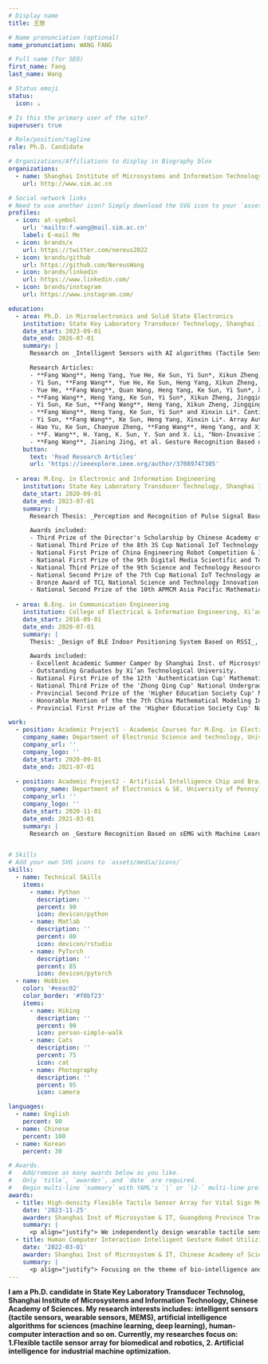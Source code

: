 ```yaml
---
# Display name
title: 王放

# Name pronunciation (optional)
name_pronunciation: WANG FANG

# Full name (for SEO)
first_name: Fang
last_name: Wang

# Status emoji
status:
  icon: ☕️

# Is this the primary user of the site?
superuser: true

# Role/position/tagline
role: Ph.D. Candidate

# Organizations/Affiliations to display in Biography blox
organizations:
  - name: Shanghai Institute of Microsystems and Information Technology, Chinese Academy of Sciences
    url: http://www.sim.ac.cn

# Social network links
# Need to use another icon? Simply download the SVG icon to your `assets/media/icons/` folder.
profiles:
  - icon: at-symbol
    url: 'mailto:f.wang@mail.sim.ac.cn'
    label: E-mail Me
  - icon: brands/x
    url: https://twitter.com/nereus2022
  - icon: brands/github
    url: https://github.com/NereusWang
  - icon: brands/linkedin
    url: https://www.linkedin.com/
  - icon: brands/instagram
    url: https://www.instagram.com/

education:
  - area: Ph.D. in Microelectronics and Solid State Electronics
    institution: State Key Laboratory Transducer Technology, Shanghai Inst of Microsystems & IT, Chinese Academy of Sciences
    date_start: 2023-09-01
    date_end: 2026-07-01
    summary: |
      Research on _Intelligent Sensors with AI algorithms (Tactile Sensor Array, Machine Learning, Deep Learning)_. Supervised by [Prof H.Yang](https://people.ucas.edu.cn/~0004665). Currently, I have presented 10 research articles in IEEE MEMS, TRANSDUCERS, IEEE EMBC and so on.

      Research Articles:
      - **Fang Wang**, Heng Yang, Yue He, Ke Sun, Yi Sun*, Xikun Zheng, Jingqing Hu, and Xinxin Li*, An Instant Tumor Detection Method for Ex-Vivo Tissue Palpation Utilizing Self-Learning High-Density Flexible Tactile Sensor Array Based on Attention Mechanism Neural Network, _The 46th Annual International Conference of the IEEE Engineering in Medicine and Biology Society (IEEE EMBC 2024)_.
      - Yi Sun, **Fang Wang**, Yue He, Ke Sun, Heng Yang, Xikun Zheng, Jingqing Hu, and Xinxin Li*, An Arterial Pulse Signal Acquiring Wristwatch with Flexible Tactile Sensing Dense-Array, _The 46th Annual International Conference of the IEEE Engineering in Medicine and Biology Society (IEEE EMBC 2024)_.
      - Yue He, **Fang Wang**, Quan Wang, Heng Yang, Ke Sun, Yi Sun*, Xikun Zheng, Jingqing Hu, and Xinxin Li*, Investigation of vascular morphology prediction based on high dimensional pulse acquisition system and finite element methods, _The 46th Annual International Conference of the IEEE Engineering in Medicine and Biology Society (IEEE EMBC 2024)_.
      - **Fang Wang**, Heng Yang, Ke Sun, Yi Sun*, Xikun Zheng, Jingqing Hu, and Xinxin Li*, An Instant Phonic Braille Recognition System Based on High-density Flexible Tactile Sensor Array, _The 37th International Conference on Micro Electro Mechanical Systems (IEEE MEMS 2024)_. Poster Presentation.
      - Yi Sun, Ke Sun, **Fang Wang**, Heng Yang, Xikun Zheng, Jingqing Hu, and Xinxin Li*, An Arterial Stiffness Measuring Wristwatch with Flexible Tactile Sensing Dense-array, _The 37th International Conference on Micro Electro Mechanical Systems (IEEE MEMS 2024)_. **Oral Presentation**.
      - **Fang Wang**, Heng Yang, Ke Sun, Yi Sun* and Xinxin Li*. Continuous Cuffless Monitoring of Arterial Blood Pressure Based on High-density Flexible Sensor Array, _The 22nd International Conference on Solid-State Sensors, Actuators and Microsystems (Transducers 2023)_. **Oral Presentation**.
      - Yi Sun, **Fang Wang**, Ke Sun, Heng Yang, Xinxin Li*. Array Automatic Vascular Localization with a Flexible Tactile Sensing Dense-array, Transducers - _The 22nd International Conference on Solid-State Sensors, Actuators and Microsystems (Transducers 2023)_. Poster Presentation.
      - Hao Yu, Ke Sun, Chaoyue Zheng, **Fang Wang**, Heng Yang, and Xinxin Li*. Stress Induced Gap Closing Electrodes for Silicon Resonators Enabling Low Bias Voltage and Equivalent Resistance. _The 22nd International Conference on Solid-State Sensors, Actuators and Microsystems (Transducers 2023)_. Poster Presentation.
      - **F. Wang**, H. Yang, K. Sun, Y. Sun and X. Li, "Non-Invasive Instant Measurement of Arterial Stiffness Based on High-Density Flexible Sensor Array," _2023 IEEE 36th International Conference on Micro Electro Mechanical Systems (IEEE MEMS 2023)_. Poster Presentation.
      - **Fang Wang**, Jianing Jing, et al. Gesture Recognition Based on sEMG and Support Vector Machine, _2021 IEEE International Conference on Robotics, Automation and Artificial Intelligence (RAAI 2021)_.
    button:
      text: 'Read Research Articles'
      url: 'https://ieeexplore.ieee.org/author/37089747305'
    
  - area: M.Eng. in Electronic and Information Engineering
    institution: State Key Laboratory Transducer Technology, Shanghai Inst of Microsystems & IT, Chinese Academy of Sciences
    date_start: 2020-09-01
    date_end: 2023-07-01
    summary: |
      Research Thesis: _Perception and Recognition of Pulse Signal Based on High-density Flexible Sensor Array_. GPA: 3.85/4.0

      Awards included:
      - Third Prize of the Director's Scholarship by Chinese Academy of Sciences in 2023.
      - National Third Prize of the 8th 3S Cup National IoT Technology and Application Competition by  Chinese Institute of Electronics (CIE) & China Institute of Communications (CIC).
      - National First Prize of China Engineering Robot Competition & International Open by Chinese Association for Artificial Intelligence (CAAI).
      - National First Prize of the 9th Digital Media Scientific and Technological Work Competition by Ministry of Science and Technology of the People´s Republic of China.
      - National Third Prize of the 9th Science and Technology Resource Sharing Service Innovation Competition by CAAI.
      - National Second Prize of the 7th Cup National IoT Technology and Application Competition by CIE & CIC.
      - Bronze Award of TCL National Science and Technology Innovation Competition by TCL Technology Group Corporation.
      - National Second Prize of the 10th APMCM Asia Pacific Mathematical Modeling Competition by Beijing Society of Image and Graphics.
 
  - area: B.Eng. in Communication Engineering
    institution: College of Electrical & Information Engineering, Xi’an Technological University
    date_start: 2016-09-01
    date_end: 2020-07-01
    summary: |
      Thesis: _Design of BLE Indoor Positioning System Based on RSSI_, Excellent Graduation Thesis. GPA: 3.16/4.0

      Awards included:
      - Excellent Academic Summer Camper by Shanghai Inst. of Microsystem & IT, Chinese Academy of Sciences.
      - Outstanding Graduates by Xi’an Technological University.
      - National First Prize of the 12th 'Authentication Cup' Mathematical Modeling Network Challenge.
      - National Third Prize of the 'Zhong Qing Cup' National Undergraduate Mathematical Modeling Competition.
      - Provincial Second Prize of the 'Higher Education Society Cup' National College Mathematical Modeling Competition.
      - Honorable Mention of the the 7th China Mathematical Modeling International Competition.
      - Provincial First Prize of the 'Higher Education Society Cup' National College Mathematical Modeling Competition.

work:
  - position: Academic Project1 - Academic Courses for M.Eng. in Electronic and Information Engineering
    company_name: Department of Electronic Science and technology, University of Science and Technology of China (USTC), China
    company_url: ''
    company_logo: ''
    date_start: 2020-09-01
    date_end: 2021-07-01
      
  - position: Academic Project2 - Artificial Intelligence Chip and Brain Computer Interface Project
    company_name: Department of Electronics & SE, University of Pennsylvania (UPenn), United States of America
    company_url: ''
    company_logo: ''
    date_start: 2020-11-01
    date_end: 2021-03-01
    summary: |
      Research on _Gesture Recognition Based on sEMG with Machine Learning Algorithms_. Supervised by [Prof Jan Van der Spiegel](https://www.seas.upenn.edu/~jan/).


# Skills
# Add your own SVG icons to `assets/media/icons/`
skills:
  - name: Technical Skills
    items:
      - name: Python
        description: ''
        percent: 90
        icon: devicon/python
      - name: Matlab
        description: ''
        percent: 80
        icon: devicon/rstudio
      - name: PyTorch
        description: ''
        percent: 85
        icon: devicon/pytorch
  - name: Hobbies
    color: '#eeac02'
    color_border: '#f0bf23'
    items:
      - name: Hiking
        description: ''
        percent: 90
        icon: person-simple-walk
      - name: Cats
        description: ''
        percent: 75
        icon: cat
      - name: Photography
        description: ''
        percent: 95
        icon: camera

languages:
  - name: English
    percent: 90
  - name: Chinese
    percent: 100
  - name: Korean
    percent: 30

# Awards.
#   Add/remove as many awards below as you like.
#   Only `title`, `awarder`, and `date` are required.
#   Begin multi-line `summary` with YAML's `|` or `|2-` multi-line prefix and indent 2 spaces below.
awards:
  - title: High-density Flexible Tactile Sensor Array for Vital Sign Monitoring Utilizing Deep Learning Model
    date: '2023-11-25'
    awarder: Shanghai Inst of Microsystem & IT, Guangdong Province Traditional Chinese Medical Hospital
    summary: |
      <p align="justify"> We independently design wearable tactile sensor array which can collect human radial artery pulse signals (timing-series tactile surface data in humans) and conduct in-depth fusion research with the pulse in medicine through MEMS chip technology. Due to the tactile data are the differential pressure signals generated by Wheatstone Bridge, I can make in-depth research on tactile sensor and bio-sensor data processing using machine learning and interpretable deep learning algorithm models. I delineate the tactile signals of arteries with varying stiffness using a dense sensor array, and analyze the factors affecting human tactility of stiffness and softness at fingertip with a deep learning model. Furthermore, we report an innovative and non-invasive method of arterial stiffness measurement and work accepted by IEEE MEMS 2023, which is the international top level conference in the field of sensor. </p>
  - title: Human Computer Interaction Intelligent Gesture Robot Utilizing Graph Convolutional Neural Network
    date: '2022-03-01'
    awarder: Shanghai Inst of Microsystem & IT, Chinese Academy of Sciences
    summary: |
      <p align="justify"> Focusing on the theme of bio-intelligence and artificial intelligence synergy,I have independently designed an Attention Mechanism Graph Adversarial Neural Network Model, integrating contact wearable devices, non-contact tactile sensing devices with artificial intelligence and human-computer interaction technology and controlled the movement of the robot through different gestures and human posture. The combination of mobile robots is designed to jointly complete the gesture trauma rehabilitation application of human-computer interaction smart medical treatment. </p>
---
```


**I am a Ph.D. candidate in State Key Laboratory Transducer Technolog, Shanghai Institute of Microsystems and Information Technology, Chinese Academy of Sciences. My research interests includes: intelligent sensors (tactile sensors, wearable sensors, MEMS), artificial intelligence algorithms for sciences (machine learning, deep learning), human-computer interaction and so on. Currently, my researches focus on: 1.Flexible tactile sensor array for biomedical and robotics, 2. Artificial intelligence for industrial machine optimization.**

